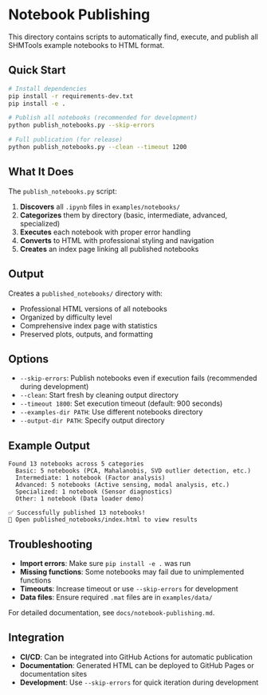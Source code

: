 # Notebook Publishing

This directory contains scripts to automatically find, execute, and publish all SHMTools example notebooks to HTML format.

## Quick Start

```bash
# Install dependencies
pip install -r requirements-dev.txt
pip install -e .

# Publish all notebooks (recommended for development)
python publish_notebooks.py --skip-errors

# Full publication (for release)
python publish_notebooks.py --clean --timeout 1200
```

## What It Does

The `publish_notebooks.py` script:

1. **Discovers** all `.ipynb` files in `examples/notebooks/`
2. **Categorizes** them by directory (basic, intermediate, advanced, specialized)
3. **Executes** each notebook with proper error handling
4. **Converts** to HTML with professional styling and navigation
5. **Creates** an index page linking all published notebooks

## Output

Creates a `published_notebooks/` directory with:

- Professional HTML versions of all notebooks
- Organized by difficulty level
- Comprehensive index page with statistics
- Preserved plots, outputs, and formatting

## Options

- `--skip-errors`: Publish notebooks even if execution fails (recommended during development)
- `--clean`: Start fresh by cleaning output directory
- `--timeout 1800`: Set execution timeout (default: 900 seconds)
- `--examples-dir PATH`: Use different notebooks directory
- `--output-dir PATH`: Specify output directory

## Example Output

```
Found 13 notebooks across 5 categories
  Basic: 5 notebooks (PCA, Mahalanobis, SVD outlier detection, etc.)
  Intermediate: 1 notebook (Factor analysis)
  Advanced: 5 notebooks (Active sensing, modal analysis, etc.)
  Specialized: 1 notebook (Sensor diagnostics)
  Other: 1 notebook (Data loader demo)

✅ Successfully published 13 notebooks!
📖 Open published_notebooks/index.html to view results
```

## Troubleshooting

- **Import errors**: Make sure `pip install -e .` was run
- **Missing functions**: Some notebooks may fail due to unimplemented functions
- **Timeouts**: Increase timeout or use `--skip-errors` for development
- **Data files**: Ensure required `.mat` files are in `examples/data/`

For detailed documentation, see `docs/notebook-publishing.md`.

## Integration

- **CI/CD**: Can be integrated into GitHub Actions for automatic publication
- **Documentation**: Generated HTML can be deployed to GitHub Pages or documentation sites
- **Development**: Use `--skip-errors` for quick iteration during development